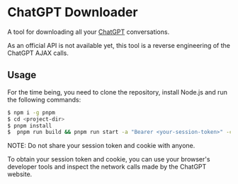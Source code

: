 # ChatGPT Downloader

A tool for downloading all your [ChatGPT](https://en.wikipedia.org/wiki/ChatGPT) conversations.

As an official API is not available yet, this tool is a reverse engineering of the ChatGPT AJAX calls.

## Usage

For the time being, you need to clone the repository, install Node.js and run the following commands:

```bash
$ npm i -g pnpm
$ cd <project-dir>
$ pnpm install
$  pnpm run build && pnpm run start -a "Bearer <your-session-token>" -c "<your-session-cookie>"
```

NOTE: Do not share your session token and cookie with anyone.

To obtain your session token and cookie, you can use your browser's developer tools and inspect 
the network calls made by the ChatGPT website.
